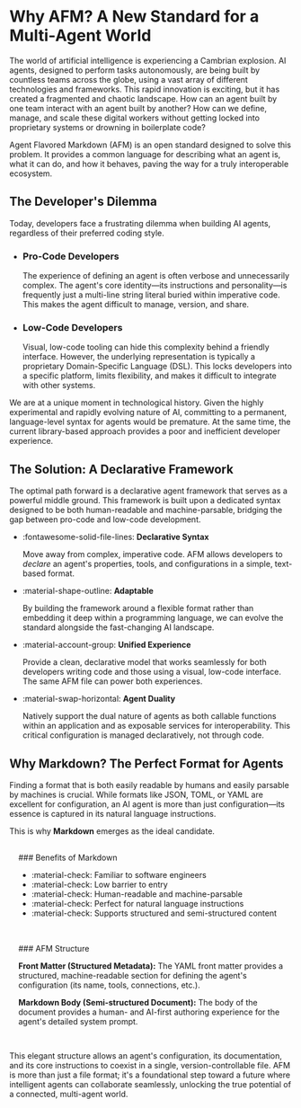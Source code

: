 # Why AFM? A New Standard for a Multi-Agent World

The world of artificial intelligence is experiencing a Cambrian explosion. AI agents, designed to perform tasks autonomously, are being built by countless teams across the globe, using a vast array of different technologies and frameworks. This rapid innovation is exciting, but it has created a fragmented and chaotic landscape. How can an agent built by one team interact with an agent built by another? How can we define, manage, and scale these digital workers without getting locked into proprietary systems or drowning in boilerplate code?

Agent Flavored Markdown (AFM) is an open standard designed to solve this problem. It provides a common language for describing what an agent is, what it can do, and how it behaves, paving the way for a truly interoperable ecosystem.

## The Developer's Dilemma

Today, developers face a frustrating dilemma when building AI agents, regardless of their preferred coding style.

<div class="grid cards" markdown>

-   ### Pro-Code Developers
    
    The experience of defining an agent is often verbose and unnecessarily complex. The agent's core identity—its instructions and personality—is frequently just a multi-line string literal buried within imperative code. This makes the agent difficult to manage, version, and share.

-   ### Low-Code Developers
    
    Visual, low-code tooling can hide this complexity behind a friendly interface. However, the underlying representation is typically a proprietary Domain-Specific Language (DSL). This locks developers into a specific platform, limits flexibility, and makes it difficult to integrate with other systems.

</div>

We are at a unique moment in technological history. Given the highly experimental and rapidly evolving nature of AI, committing to a permanent, language-level syntax for agents would be premature. At the same time, the current library-based approach provides a poor and inefficient developer experience.

## The Solution: A Declarative Framework

The optimal path forward is a declarative agent framework that serves as a powerful middle ground. This framework is built upon a dedicated syntax designed to be both human-readable and machine-parsable, bridging the gap between pro-code and low-code development.

<div class="grid cards" markdown>

-   :fontawesome-solid-file-lines: **Declarative Syntax**
    
    Move away from complex, imperative code. AFM allows developers to *declare* an agent's properties, tools, and configurations in a simple, text-based format.

-   :material-shape-outline: **Adaptable**
    
    By building the framework around a flexible format rather than embedding it deep within a programming language, we can evolve the standard alongside the fast-changing AI landscape.

-   :material-account-group: **Unified Experience**
    
    Provide a clean, declarative model that works seamlessly for both developers writing code and those using a visual, low-code interface. The same AFM file can power both experiences.

-   :material-swap-horizontal: **Agent Duality**
    
    Natively support the dual nature of agents as both callable functions within an application and as exposable services for interoperability. This critical configuration is managed declaratively, not through code.

</div>

## Why Markdown? The Perfect Format for Agents

Finding a format that is both easily readable by humans and easily parsable by machines is crucial. While formats like JSON, TOML, or YAML are excellent for configuration, an AI agent is more than just configuration—its essence is captured in its natural language instructions.

This is why **Markdown** emerges as the ideal candidate.

<div class="grid" markdown>

<div class="grid__col" markdown>
### Benefits of Markdown

- :material-check: Familiar to software engineers
- :material-check: Low barrier to entry
- :material-check: Human-readable and machine-parsable
- :material-check: Perfect for natural language instructions
- :material-check: Supports structured and semi-structured content
</div>

<div class="grid__col" markdown>
### AFM Structure

**Front Matter (Structured Metadata):**
The YAML front matter provides a structured, machine-readable section for defining the agent's configuration (its name, tools, connections, etc.).

**Markdown Body (Semi-structured Document):**
The body of the document provides a human- and AI-first authoring experience for the agent's detailed system prompt.
</div>

</div>

This elegant structure allows an agent's configuration, its documentation, and its core instructions to coexist in a single, version-controllable file. AFM is more than just a file format; it's a foundational step toward a future where intelligent agents can collaborate seamlessly, unlocking the true potential of a connected, multi-agent world.

<style>
.grid__col {
  padding: 1rem;
  background-color: var(--md-code-bg-color);
  border-radius: 0.5rem;
}
</style>
